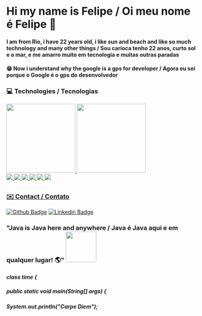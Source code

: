 # Hi my name is Felipe / Oi meu nome é Felipe 🤙
#### I am from Rio, i have 22 years old, i like sun and beach and like so much technology and many other things / Sou carioca tenho 22 anos, curto sol e o mar, e me amarro muito em tecnologia e muitas outras paradas

#### :grin: Now i understand why the google is a gps for developer / Agora eu sei porque o Google é o gps do desenvolvedor  

### 💻 Technologies / Tecnologias  
<div>
  <a href="https://github.com/felipecarvalhobarr">
  <img height="180em" src="https://github-readme-stats.vercel.app/api?username=felipecarvalhobarr&show_icons=true&theme=algolia"/>
  <img height="180em" src="https://github-readme-stats.vercel.app/api/top-langs/?username=felipecarvalhobarr&layout=compact&theme=algolia"/>
</div>
  
  <img src="https://img.shields.io/badge/HTML5-E34F26?style=for-the-badge&logo=html5&logoColor=white" />
  <img src="https://img.shields.io/badge/CSS3-1572B6?style=for-the-badge&logo=css3&logoColor=white" />
  <img src="https://img.shields.io/badge/JavaScript-323330?style=for-the-badge&logo=javascript&logoColor=F7DF1E" />
  <img src="https://img.shields.io/badge/Java-ED8B00?style=for-the-badge&logo=java&logoColor=white" />
  <img src="https://img.shields.io/badge/Spring-6DB33F?style=for-the-badge&logo=spring&logoColor=white" />
  <img src="https://img.shields.io/badge/MySQL-005C84?style=for-the-badge&logo=mysql&logoColor=white" />
  
##
 
### ✉️ Contact / Contato

[![Github Badge](https://img.shields.io/badge/GitHub-100000?style=for-the-badge&logo=github&logoColor=white&link=https://github.com/felipecarvalhobarr)](https://github.com/felipecarvalhobarr) 
[![Linkedin Badge](https://img.shields.io/badge/LinkedIn-0077B5?style=for-the-badge&logo=linkedin&logoColor=white&link=https://www.linkedin.com/in/felipecarvbarr/)](https://www.linkedin.com/in/felipecarvbarr/)

### "Java is Java here and anywhere / Java é Java aqui e em qualquer lugar! :earth_americas:" <img src="https://user-images.githubusercontent.com/89545100/134685961-eb4c293b-c48b-48be-927e-f872430ca658.gif" width="80" height="80" /> 

#### ***class time {***
#####  ***public static void main(String[] args) {***
#####           ***System.out.println("Carpe Diem");***


